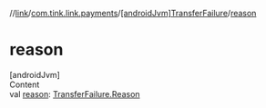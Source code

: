 //[link](../../index.md)/[com.tink.link.payments](../index.md)/[[androidJvm]TransferFailure](index.md)/[reason](reason.md)



# reason  
[androidJvm]  
Content  
val [reason](reason.md): [TransferFailure.Reason](-reason/index.md)  



